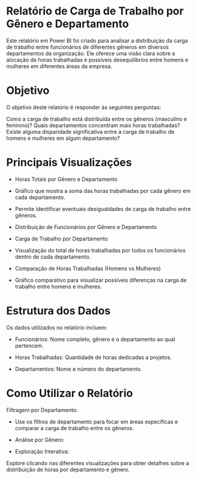 # Relatório de Carga de Trabalho por Gênero e Departamento
Este relatório em Power BI foi criado para analisar a distribuição da carga de trabalho entre funcionários de diferentes gêneros em diversos departamentos da organização. Ele oferece uma visão clara sobre a alocação de horas trabalhadas e possíveis desequilíbrios entre homens e mulheres em diferentes áreas da empresa.

# Objetivo
O objetivo deste relatório é responder às seguintes perguntas:

Como a carga de trabalho está distribuída entre os gêneros (masculino e feminino)?
Quais departamentos concentram mais horas trabalhadas?
Existe alguma disparidade significativa entre a carga de trabalho de homens e mulheres em algum departamento?

# Principais Visualizações

- Horas Totais por Gênero e Departamento

- Gráfico que mostra a soma das horas trabalhadas por cada gênero em cada departamento.

- Permite identificar eventuais desigualdades de carga de trabalho entre gêneros.

- Distribuição de Funcionários por Gênero e Departamento

- Carga de Trabalho por Departamento

- Visualização do total de horas trabalhadas por todos os funcionários dentro de cada departamento.
  
- Comparação de Horas Trabalhadas (Homens vs Mulheres)

- Gráfico comparativo para visualizar possíveis diferenças na carga de trabalho entre homens e mulheres.

# Estrutura dos Dados
Os dados utilizados no relatório incluem:

- Funcionários: Nome completo, gênero e o departamento ao qual pertencem.

- Horas Trabalhadas: Quantidade de horas dedicadas a projetos.

- Departamentos: Nome e número do departamento.

# Como Utilizar o Relatório

Filtragem por Departamento:
- Use os filtros de departamento para focar em áreas específicas e comparar a carga de trabalho entre os gêneros.

- Análise por Gênero:

- Exploração Interativa:

Explore clicando nas diferentes visualizações para obter detalhes sobre a distribuição de horas por departamento e gênero.

